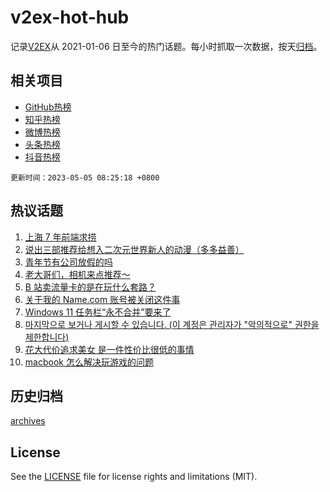 # v2ex-hot-hub

 记录[V2EX](https://www.v2ex.com/)从 2021-01-06 日至今的热门话题。每小时抓取一次数据，按天[归档](archives)。
 
 ## 相关项目

- [GitHub热榜](https://github.com/it985/github-hot-hub)
- [知乎热榜](https://github.com/it985/zhihu-hot-hub)
- [微博热榜](https://github.com/it985/weibo-hot-hub)
- [头条热榜](https://github.com/it985/toutiao-hot-hub)
- [抖音热榜](https://github.com/it985/douyin-hot-hub)


 `更新时间：2023-05-05 08:25:18 +0800`

## 热议话题

1. [上海 7 年前端求捞](https://www.v2ex.com/t/937283)
1. [说出三部推荐给想入二次元世界新人的动漫（多多益善）](https://www.v2ex.com/t/937247)
1. [青年节有公司放假的吗](https://www.v2ex.com/t/937110)
1. [老大哥们，相机来点推荐～](https://www.v2ex.com/t/937144)
1. [B 站卖流量卡的是在玩什么套路？](https://www.v2ex.com/t/937108)
1. [关于我的 Name.com 账号被关闭这件事](https://www.v2ex.com/t/937140)
1. [Windows 11 任务栏“永不合并”要来了](https://www.v2ex.com/t/937119)
1. [마지막으로 보거나 게시할 수 있습니다. (이 계정은 관리자가 "악의적으로" 권한을 제한합니다)](https://www.v2ex.com/t/937335)
1. [花大代价追求美女 是一件性价比很低的事情](https://www.v2ex.com/t/937139)
1. [macbook 怎么解决玩游戏的问题](https://www.v2ex.com/t/937208)

## 历史归档

[archives](archives)

## License

See the [LICENSE](LICENSE) file for license rights and limitations (MIT).
